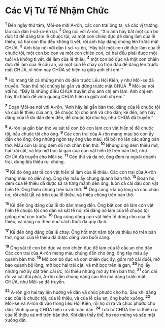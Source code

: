

# Các Vị Tư Tế Nhậm Chức
<sup><b>1</b></sup> Đến ngày thứ tám, Môi-se mời A-rôn, các con trai ông ta, và các vị trưởng lão của dân I-sơ-ra-ên lại. <sup><b>2</b></sup> Ông nói với A-rôn, “Xin anh hãy bắt một con bò đực tơ để dâng làm lễ chuộc tội, và một con chiên đực để dâng làm của lễ thiêu, cả hai con thú đều không tì vết, rồi anh hãy dâng chúng lên trước mặt CHÚA. <sup><b>3</b></sup> Anh hãy nói với dân I-sơ-ra-ên, ‘Hãy bắt một con dê đực làm của lễ chuộc tội, một con bò con và một con chiên con, cả hai đều phải được một tuổi và không tì vết, để làm của lễ thiêu, <sup><b>4</b></sup> một con bò đực và một con chiên đực để làm của lễ cầu an, và một của lễ chay có trộn dầu để dâng lên trước mặt CHÚA, vì hôm nay CHÚA sẽ hiện ra giữa anh chị em.’”

<sup><b>5</b></sup> Họ mang tất cả những món đó đến trước Lều Hội Kiến, y như Môi-se đã truyền. Toàn thể hội chúng lại gần và đứng trước mặt CHÚA. <sup><b>6</b></sup> Môi-se nói với họ, “Đây là những điều CHÚA truyền cho anh chị em làm. Anh chị em hãy thi hành để vinh quang CHÚA hiện ra giữa anh chị em.”

<sup><b>7</b></sup> Đoạn Môi-se nói với A-rôn, “Anh hãy lại gần bàn thờ, dâng của lễ chuộc tội và của lễ thiêu của anh, để chuộc tội cho anh và cho dân; kế đến, anh hãy dâng của lễ do dân đem đến, để chuộc tội cho họ, như CHÚA đã truyền.”

<sup><b>8</b></sup> A-rôn lại gần bàn thờ và sát tế con bò con làm con vật hiến tế để chuộc tội, hầu chuộc tội cho ông. <sup><b>9</b></sup> Các con trai của A-rôn mang máu bò con ấy đến cho ông; ông nhúng ngón tay ông vào máu, rồi bôi nó lên các sừng bàn thờ. Máu còn lại ông đem đổ nơi chân bàn thờ. <sup><b>10</b></sup> Nhưng ông đem thiêu mỡ, hai trái cật, và lớp mỡ bọc lá gan của con vật hiến tế trên bàn thờ, như CHÚA đã truyền cho Môi-se. <sup><b>11</b></sup> Còn thịt và da nó, ông đem ra ngoài doanh trại, dùng lửa thiêu rụi chúng.

<sup><b>12</b></sup> Kế đó ông sát tế con vật hiến tế làm của lễ thiêu. Các con trai của A-rôn mang máu nó đến ông. Ông rảy máu ấy chung quanh bàn thờ. <sup><b>13</b></sup> Đoạn họ đem của lễ thiêu đã được sả ra từng mảnh đến ông, luôn cả cái đầu con vật hiến tế. Ông thiêu chúng trên bàn thờ. <sup><b>14</b></sup> Ông cũng rửa bộ lòng và các chân nó, rồi chất tất cả trên của lễ thiêu, và thiêu chúng trên bàn thờ.

<sup><b>15</b></sup> Kế đến ông dâng của lễ do dân mang đến. Ông bắt con dê làm con vật hiến tế chuộc tội cho dân và sát tế nó, rồi dâng nó làm của lễ chuộc tội giống như con trước. <sup><b>16</b></sup> Ông cũng dâng con vật hiến tế dùng cho của lễ thiêu, và dâng nó theo như cách thức đã quy định.

<sup><b>17</b></sup> Kế đến ông dâng của lễ chay. Ông hốt một nắm bột và thiêu nó trên bàn thờ, ngoài của lễ thiêu đã được dâng vào buổi sáng.

<sup><b>18</b></sup> Ông sát tế con bò đực và con chiên đực để làm của lễ cầu an cho dân. Các con trai của A-rôn mang máu chúng đến cho ông; ông rảy máu ấy quanh bàn thờ. <sup><b>19</b></sup> Mỡ con bò đực và con chiên đực ấy, gồm mỡ cái đuôi, mỡ bao quanh bộ lòng, mỡ bọc hai trái cật, và mỡ bọc trên lá gan, <sup><b>20</b></sup> họ lấy những mỡ ấy đặt trên cái ức, rồi thiêu những mỡ ấy trên bàn thờ, <sup><b>21</b></sup> còn cái ức và cái đùi phải, A-rôn cầm chúng nâng cao lên mà dâng trước mặt CHÚA, như Môi-se đã truyền.

<sup><b>22</b></sup> A-rôn giơ hai tay lên hướng về dân và chúc phước cho họ. Sau khi dâng các của lễ chuộc tội, của lễ thiêu, và của lễ cầu an, ông bước xuống. <sup><b>23</b></sup> Môi-se và A-rôn đi vào trong Lều Hội Kiến, rồi họ đi ra và chúc phước cho dân. Vinh quang CHÚA hiện ra với toàn dân. <sup><b>24</b></sup> Lửa từ CHÚA lòe ra thiêu rụi của lễ thiêu và mỡ trên bàn thờ. Khi dân thấy thế, họ reo mừng và sấp mặt xuống đất.

